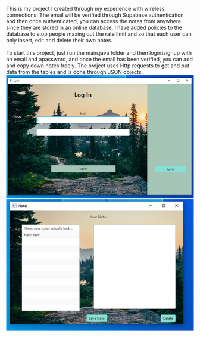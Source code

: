 This is my project I created through my experience with wireless connections. The email will be verified through Supabase authentication and then once authenticated, you can access the notes from anywhere since they are stored in an online database. I have added policies to the database to stop people maxing out the rate limit and so that each user can only insert, edit and delete their own notes.<br><br> To start this project, just run the main.java folder and then login/signup with an email and apassword, and once the email has been verified, you can add and copy down notes freely. The project uses Http requests to get and put data from the tables and is done through JSON objects. <br>
![](UIFX2/restful_notes.PNG) <br>
![](UIFX2/restful_notes2.PNG)
